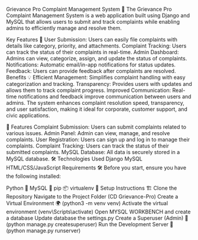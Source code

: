 Grievance Pro Complaint Management System 📝
The Grievance Pro Complaint Management System is a web application built using Django and MySQL that allows users to submit and track complaints while enabling admins to efficiently manage and resolve them.

Key Features 🌟
User Submission: Users can easily file complaints with details like category, priority, and attachments.
Complaint Tracking: Users can track the status of their complaints in real-time.
Admin Dashboard: Admins can view, categorize, assign, and update the status of complaints.
Notifications: Automatic email/in-app notifications for status updates.
Feedback: Users can provide feedback after complaints are resolved.
Benefits 💡
Efficient Management: Simplifies complaint handling with easy categorization and tracking.
Transparency: Provides users with updates and allows them to track complaint progress.
Improved Communication: Real-time notifications and feedback improve communication between users and admins.
The system enhances complaint resolution speed, transparency, and user satisfaction, making it ideal for corporate, customer support, and civic applications.

📝 Features
Complaint Submission: Users can submit complaints related to various issues.
Admin Panel: Admin can view, manage, and resolve complaints.
User Registration: Users can sign up and log in to manage their complaints.
Complaint Tracking: Users can track the status of their submitted complaints.
MySQL Database: All data is securely stored in a MySQL database.
🛠️ Technologies Used
Django
MySQL
HTML/CSS/JavaScript
Requirements 🛠️
Before you start, ensure you have the following installed:

Python 🐍
MySQL 🐬
pip 📦
virtualenv 🌱
Setup Instructions 🏗️
Clone the Repository
Navigate to the Project Folder (CD Grievance-Pro)
Create a Virtual Environment 🌍 (python3 -m venv venv)
Activate the virtual environment (venv\Scripts\activate)
Open MYSQL WORKBENCH and create a database
Update database the settings.py
Create a Superuser (Admin) 👑 (python manage.py createsuperuser)
Run the Development Server 🚀 (python manage.py runserver)
